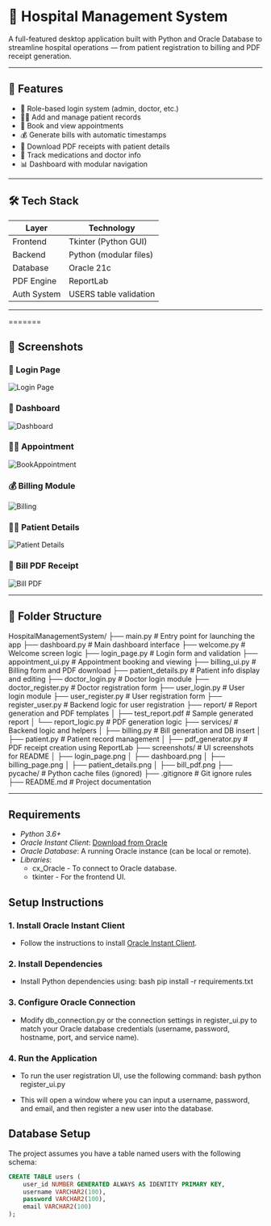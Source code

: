 # 🏥 Hospital Management System

A full-featured desktop application built with Python and Oracle Database to streamline hospital operations — from patient registration to billing and PDF receipt generation.

---

## 🚀 Features

- 🔐 Role-based login system (admin, doctor, etc.)
- 🧑‍⚕️ Add and manage patient records
- 📅 Book and view appointments
- 💰 Generate bills with automatic timestamps
- 🧾 Download PDF receipts with patient details
- 💊 Track medications and doctor info
- 📊 Dashboard with modular navigation

---

## 🛠️ Tech Stack

| Layer        | Technology             |
|--------------|------------------------|
| Frontend     | Tkinter (Python GUI)   |
| Backend      | Python (modular files) |
| Database     | Oracle 21c             |
| PDF Engine   | ReportLab              |
| Auth System  | USERS table validation |

---

=======
## 📸 Screenshots

### 🔐 Login Page
![Login Page](screenshots/Login.png)

### 🏥 Dashboard
![Dashboard](screenshots/Dashboard.png)

### 🧑‍⚕️ Appointment
![BookAppointment](screenshots/BookAppointment.png)

### 💰 Billing Module
![Billing](screenshots/GenerateRecipt.png)

### 🧑‍⚕️ Patient Details
![Patient Details](screenshots/AddPatient.png)

### 🧾 Bill PDF Receipt
![Bill PDF](screenshots/BillReciptPdf.png)

---

## 📂 Folder Structure
HospitalManagementSystem/ ├── main.py # Entry point for launching the app ├── dashboard.py # Main dashboard interface ├── welcome.py # Welcome screen logic ├── login_page.py # Login form and validation ├── appointment_ui.py # Appointment booking and viewing ├── billing_ui.py # Billing form and PDF download ├── patient_details.py # Patient info display and editing ├── doctor_login.py # Doctor login module ├── doctor_register.py # Doctor registration form ├── user_login.py # User login module ├── user_register.py # User registration form ├── register_user.py # Backend logic for user registration ├── report/ # Report generation and PDF templates │ ├── test_report.pdf # Sample generated report │ └── report_logic.py # PDF generation logic ├── services/ # Backend logic and helpers │ ├── billing.py # Bill generation and DB insert │ ├── patient.py # Patient record management │ ├── pdf_generator.py # PDF receipt creation using ReportLab ├── screenshots/ # UI screenshots for README │ ├── login_page.png │ ├── dashboard.png │ ├── billing_page.png │ ├── patient_details.png │ ├── bill_pdf.png ├── pycache/ # Python cache files (ignored) ├── .gitignore # Git ignore rules ├── README.md # Project documentation

---
## Requirements
- *Python 3.6+*
- *Oracle Instant Client*: [Download from Oracle](https://www.oracle.com/database/technologies/instant-client.html)
- *Oracle Database*: A running Oracle instance (can be local or remote).
- *Libraries*:
  - cx_Oracle - To connect to Oracle database.
  - tkinter - For the frontend UI.

## Setup Instructions

### 1. Install Oracle Instant Client
   - Follow the instructions to install [Oracle Instant Client](https://www.oracle.com/database/technologies/instant-client.html).

### 2. Install Dependencies
   - Install Python dependencies using:
     bash
     pip install -r requirements.txt
     

### 3. Configure Oracle Connection
   - Modify db_connection.py or the connection settings in register_ui.py to match your Oracle database credentials (username, password, hostname, port, and service name).

### 4. Run the Application
   - To run the user registration UI, use the following command:
     bash
     python register_ui.py
     
   - This will open a window where you can input a username, password, and email, and then register a new user into the database.

## Database Setup

The project assumes you have a table named users with the following schema:

```sql
CREATE TABLE users (
    user_id NUMBER GENERATED ALWAYS AS IDENTITY PRIMARY KEY,
    username VARCHAR2(100),
    password VARCHAR2(100),
    email VARCHAR2(100)
);